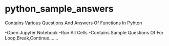 # python_sample_answers
Contains Various Questions And Answers Of Functions In Pyhton

-Open Jupyter Notebook
-Run All Cells
-Contains Sample Questions Of For Loop,Break,Continue.......
